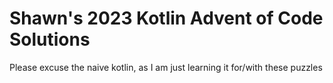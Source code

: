 # Shawn's 2023 Kotlin Advent of Code Solutions
Please excuse the naive kotlin, as I am just learning it for/with these puzzles
